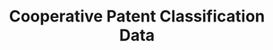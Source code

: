 ---
bigquery: https://console.cloud.google.com/bigquery?p=patents-public-data&d=cpc&page=dataset
citation: '“Cooperative Patent Classification” by the EPO and USPTO, for public use. '
contributors: EPO, USPTO
cost: None
description: Cooperative Patent Classification Data contains the scheme and definitions
  of the Cooperative Patent Classification system for classifying patent documents.
  The CPC is the result of a partnership between the EPO and the USPTO in their joint
  effort to develop a common, internationally compatible classification system for
  technical documents, in particular patent publications, which will be used by both
  offices in the patent granting process
documentation: https://www.cooperativepatentclassification.org/cpcSchemeAndDefinitions
last_edit: Mon, 04 Apr 2022 19:07:06 GMT
location: https://www.cooperativepatentclassification.org/index
maintained_by: USPTO, EPO
schema_fields: '[''applicationReferences'', ''titlePart'', ''ipcConcordant'', ''child_groups'',
  ''breakdownCode'', ''titleFull'', ''title_part'', ''application_references'', ''additional_only'',
  ''children'', ''dateRevised'', ''limitingReferences'', ''date_revised'', ''limiting_references'',
  ''definition'', ''symbol'', ''residual_references'', ''breakdown_code'', ''status'',
  ''ipc_concordant'', ''notAllocatable'', ''residualReferences'', ''sizeCache'', ''level'',
  ''title_full'', ''glossary'', ''childGroups'', ''parents'', ''synonyms'', ''not_allocatable'',
  ''informative_references'', ''informativeReferences'']'
shortname: cooperative_patent_classification
tags:
- patents
- science
title: Cooperative Patent Classification Data
uuid: 984374a7-16e9-4b35-9445-458daceb01bf
---